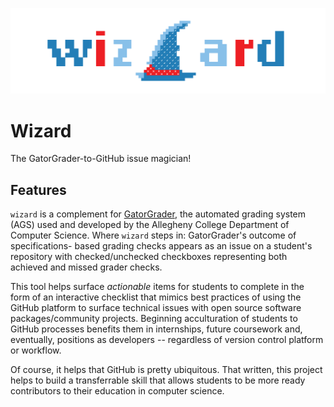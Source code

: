![8-bit wizard hat and name in type in gradations of red and blue](https://github.com/ReadyResearchers/wizard/blob/media/media/wizard.png)

# Wizard

The GatorGrader-to-GitHub issue magician!

## Features

`wizard` is a complement for [GatorGrader](https://github.com/GatorEducator/gatorgrader), the automated grading system (AGS) used
and developed by the Allegheny College Department of Computer Science. Where `wizard` steps in: GatorGrader's outcome of specifications-
based grading checks appears as an issue on a student's repository with checked/unchecked checkboxes representing both achieved
and missed grader checks.

This tool helps surface _actionable_ items for students to complete in the form of an interactive checklist that mimics best practices
of using the GitHub platform to surface technical issues with open source software packages/community projects. Beginning acculturation
of students to GitHub processes benefits them in internships, future coursework and, eventually, positions as developers -- regardless
of version control platform or workflow.

Of course, it helps that GitHub is pretty ubiquitous. That written, this project helps to build a transferrable skill that allows students
to be more ready contributors to their education in computer science.